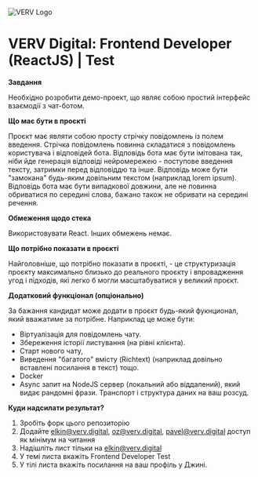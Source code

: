 ![VERV Logo](https://2255991123-files.gitbook.io/~/files/v0/b/gitbook-x-prod.appspot.com/o/spaces%2FTxIT9N3SEPM2m577v4go%2Fuploads%2FKaNm910IXFGPK8xcvPHO%2FVERV%20(6).png?alt=media&token=16a3d7af-dc27-42b0-b43a-588b7dfd7bd1)
# VERV Digital: Frontend Developer (ReactJS) | Test

**Завдання**

Необхідно розробити демо-проект, що являє собою простий інтерфейс взаємодії з чат-ботом.

**Що має бути в проєкті**

Проєкт має являти собою просту стрічку повідомлень із полем введення. Стрічка повідомлень повинна складатися з повідомлень користувача і відповідей бота. Відповідь бота має бути імітована так, ніби йде генерація відповіді нейромережею - поступове введення тексту, затримки перед відповіддю та інше. Відповідь може бути "замокана" будь-яким довільним текстом (наприклад lorem ipsum). Відповідь бота має бути випадкової довжини, але не повинна обриватися по середині слова, бажано також не обривати на середині речення.

**Обмеження щодо стека** 

Використовувати React. Інших обмежень немає.

**Що потрібно показати в проєкті**

Найголовніше, що потрібно показати в проєкті, - це структуризація проєкту максимально близько до реального проєкту і впровадження угод і підходів, які легко б могли масштабуватися у великий проєкт. 


**Додатковий функціонал (опціонально)**

За бажання кандидат може додати в проєкт будь-який фукнционал, який вважатиме за потрібне. Наприклад це може бути:
* Віртуалізація для повідомлень чату.
* Збереження історії листування (на рівні клієнта).
* Старт нового чату, 
* Виведення "багатого" вмісту (Richtext) (наприклад довільно вставлені посилання в текст) тощо.
* Docker
* Async запит на NodeJS сервер (локальний або віддалений), який видає рандомні фрази. Транспорт і структура даних на ваш розсуд.

**Куди надсилати результат?**
1. Зробіть форк цього репозиторію
2. Додайте elkin@verv.digital, oz@verv.digital, pavel@verv.digital доступ як мінімум на читання
3. Надішліть лист тільки на elkin@verv.digital
4. У темі листа вкажіть Frontend Developer Test
5. У тілі листа вкажіть посилання на ваш профіль у Джині.

